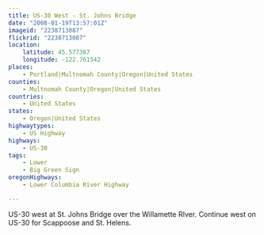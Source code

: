 ```yaml
---
title: US-30 West - St. Johns Bridge
date: "2008-01-19T13:57:01Z"
imageid: "2238713087"
flickrid: "2238713087"
location:
    latitude: 45.577367
    longitude: -122.761542
places:
    - Portland|Multnomah County|Oregon|United States
counties:
    - Multnomah County|Oregon|United States
countries:
    - United States
states:
    - Oregon|United States
highwaytypes:
    - US Highway
highways:
    - US-30
tags:
    - Lower
    - Big Green Sign
oregonHighways:
    - Lower Columbia River Highway

---
```

US-30 west at St. Johns Bridge over the Willamette RIver.  Continue west on US-30 for Scappoose and St. Helens.